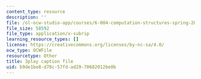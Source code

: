 ```yaml
---
content_type: resource
description: ''
file: /ol-ocw-studio-app/courses/6-004-computation-structures-spring-2017/b9de1be8d78c57fdad2970682012be0b_q38KAGAKORk.vtt
file_size: 58592
file_type: application/x-subrip
learning_resource_types: []
license: https://creativecommons.org/licenses/by-nc-sa/4.0/
ocw_type: OCWFile
resourcetype: Other
title: 3play caption file
uid: b9de1be8-d78c-57fd-ad29-70682012be0b
---
```

